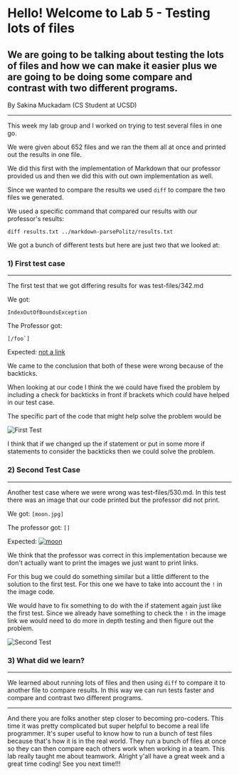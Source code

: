 # Hello! Welcome to Lab 5 - Testing lots of files

## We are going to be talking about testing the lots of files and how we can make it easier plus we are going to be doing some compare and contrast with two different programs.

By Sakina Muckadam (CS Student at UCSD)

---

This week my lab group and I worked on trying to test several files in one go. 

We were given about 652 files and we ran the them all at once and printed out the results in one file. 

We did this first with the implementation of Markdown that our professor provided us and then we did this with out own implementation as well. 

Since we wanted to compare the results we used `diff` to compare the two files we generated. 

We used a specific command that compared our results with our professor's results:

```diff results.txt ../markdown-parsePolitz/results.txt```

We got a bunch of different tests but here are just two that we looked at:

### 1) First test case
---

The first test that we got differing results for was test-files/342.md

We got:

```IndexOutOfBoundsException```

The Professor got:

```[/foo`]```

Expected:
[not a link](/foo)

We came to the conclusion that both of these were wrong because of the backticks. 

When looking at our code I think the we could have fixed the problem by including a check for backticks in front if brackets which could have helped in our test case. 

The specific part of the code that might help solve the problem would be

![First Test](first_test.png)

I think that if we changed up the if statement or put in some more if statements to consider the backticks then we could solve the problem. 

### 2) Second Test Case
---

Another test case where we were wrong was test-files/530.md.
In this test there was an image that our code printed but the professor did not print.

We got:
```[moon.jpg]```

The professor got:
```[]```

Expected:
[![moon](moon.jpg)][ref]

[ref]: /uri

We think that the professor was correct in this implementation because we don't actually want to print the images we just want to print links.

For this bug we could do something similar but a little different to the solution to the first test. For this one we have to take into account the `!` in the image code. 

We would have to fix something to do with the if statement again just like the first test. Since we already have something to check the ```!``` in the image link we would need to do more in depth testing and then figure out the problem.

![Second Test](first_test.png)

### 3) What did we learn?
---

We learned about running lots of files and then using ```diff``` to compare it to another file to compare results. In this way we can run tests faster and compare and contrast two different programs. 

---
And there you are folks another step closer to becoming pro-coders.
This time it was pretty complicated but super helpful to become a real life programmer. It's super useful to know how to run a bunch of test files because that's how it is in the real world. They run a bunch of files at once so they can then compare each others work when working in a team. This lab really taught me about teamwork. Alright y'all have a great week and a great time coding! See you next time!!!